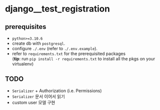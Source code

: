 # django__test_registration

## prerequisites
- `python>=3.10.6`
- create db with `postgresql`.
- configure `./.env` (refer to `./.env.example`).
- refer to `requirements.txt` for the prerequisited packages \
(**tip**: run `pip install -r requirements.txt` to install all the pkgs on your virtualenv)


## TODO
- `Serializer` + Authorization (i.e. Permissions)
- `Serializer` 문서 이어서 읽기
- custom user 모델 구현